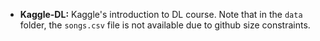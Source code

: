 - **Kaggle-DL:** Kaggle's introduction to DL course. Note that in the `data` folder, the `songs.csv` file is not available due to github size constraints.
